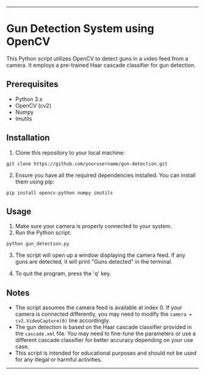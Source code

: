 ------------------------------------------------------------------------------------------------------------------------

# Gun Detection System using OpenCV

This Python script utilizes OpenCV to detect guns in a video feed from a camera. It employs a pre-trained Haar cascade classifier for gun detection. 

## Prerequisites

- Python 3.x
- OpenCV (cv2)
- Numpy
- Imutils

## Installation

1. Clone this repository to your local machine:

```
git clone https://github.com/yourusername/gun-detection.git
```

2. Ensure you have all the required dependencies installed. You can install them using pip:

```
pip install opencv-python numpy imutils
```

## Usage

1. Make sure your camera is properly connected to your system.
2. Run the Python script:

```
python gun_detection.py
```

3. The script will open up a window displaying the camera feed. If any guns are detected, it will print "Guns detected" in the terminal.

4. To quit the program, press the 'q' key.

## Notes

- The script assumes the camera feed is available at index 0. If your camera is connected differently, you may need to modify the `camera = cv2.VideoCapture(0)` line accordingly.
- The gun detection is based on the Haar cascade classifier provided in the `cascade.xml` file. You may need to fine-tune the parameters or use a different cascade classifier for better accuracy depending on your use case.
- This script is intended for educational purposes and should not be used for any illegal or harmful activities.

-------------------------------------------------------------------------------------------------------------------------


